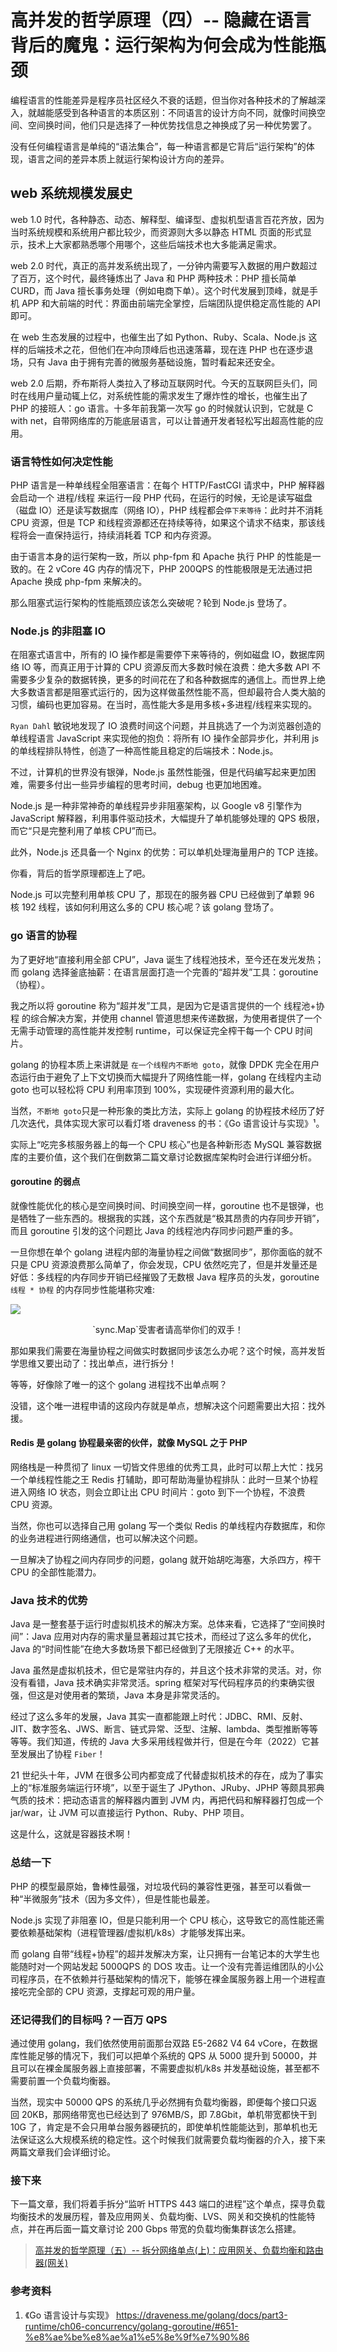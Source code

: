 # 高并发的哲学原理（四）-- 隐藏在语言背后的魔鬼：运行架构为何会成为性能瓶颈

编程语言的性能差异是程序员社区经久不衰的话题，但当你对各种技术的了解越深入，就越能感受到各种语言的本质区别：不同语言的设计方向不同，就像时间换空间、空间换时间，他们只是选择了一种优势找信息之神换成了另一种优势罢了。

没有任何编程语言是单纯的“语法集合”，每一种语言都是它背后“运行架构”的体现，语言之间的差异本质上就运行架构设计方向的差异。

## web 系统规模发展史

web 1.0 时代，各种静态、动态、解释型、编译型、虚拟机型语言百花齐放，因为当时系统规模和系统用户都比较少，而资源则大多以静态 HTML 页面的形式显示，技术上大家都熟悉哪个用哪个，这些后端技术也大多能满足需求。

web 2.0 时代，真正的高并发系统出现了，一分钟内需要写入数据的用户数超过了百万，这个时代，最终锤炼出了 Java 和 PHP 两种技术：PHP 擅长简单 CURD，而 Java 擅长事务处理（例如电商下单）。这个时代发展到顶峰，就是手机 APP 和大前端的时代：界面由前端完全掌控，后端团队提供稳定高性能的 API 即可。

在 web 生态发展的过程中，也催生出了如 Python、Ruby、Scala、Node.js 这样的后端技术之花，但他们在冲向顶峰后也迅速落幕，现在连 PHP 也在逐步退场，只有 Java 由于拥有完善的微服务基础设施，暂时看起来还安全。

web 2.0 后期，乔布斯将人类拉入了移动互联网时代。今天的互联网巨头们，同时在线用户量动辄上亿，对系统性能的需求发生了爆炸性的增长，也催生出了 PHP 的接班人：go 语言。十多年前我第一次写 go 的时候就认识到，它就是 C with net，自带网络库的万能底层语言，可以让普通开发者轻松写出超高性能的应用。


### 语言特性如何决定性能

PHP 语言是一种单线程全阻塞语言：在每个 HTTP/FastCGI 请求中，PHP 解释器会启动一个 进程/线程 来运行一段 PHP 代码，在运行的时候，无论是读写磁盘（磁盘 IO）还是读写数据库（网络 IO），PHP 线程都会`停下来等待`：此时并不消耗 CPU 资源，但是 TCP 和线程资源都还在持续等待，如果这个请求不结束，那该线程将会一直保持运行，持续消耗着 TCP 和内存资源。

由于语言本身的运行架构一致，所以 php-fpm 和 Apache 执行 PHP 的性能是一致的。在 2 vCore 4G 内存的情况下，PHP 200QPS 的性能极限是无法通过把 Apache 换成 php-fpm 来解决的。

那么阻塞式运行架构的性能瓶颈应该怎么突破呢？轮到 Node.js 登场了。

### Node.js 的非阻塞 IO

在阻塞式语言中，所有的 IO 操作都是需要停下来等待的，例如磁盘 IO，数据库网络 IO 等，而真正用于计算的 CPU 资源反而大多数时候在浪费：绝大多数 API 不需要多少复杂的数据转换，更多的时间花在了和各种数据库的通信上。而世界上绝大多数语言都是阻塞式运行的，因为这样做虽然性能不高，但却最符合人类大脑的习惯，编码也更加容易。在当时，高性能大多是用多核+多进程/线程来实现的。

`Ryan Dahl` 敏锐地发现了 IO 浪费时间这个问题，并且挑选了一个为浏览器创造的单线程语言 JavaScript 来实现他的抱负：将所有 IO 操作全部异步化，并利用 js 的单线程排队特性，创造了一种高性能且稳定的后端技术：Node.js。

不过，计算机的世界没有银弹，Node.js 虽然性能强，但是代码编写起来更加困难，需要多付出一些异步编程的思考时间，debug 也更加地困难。

Node.js 是一种非常神奇的单线程异步非阻塞架构，以 Google v8 引擎作为 JavaScript 解释器，利用事件驱动技术，大幅提升了单机能够处理的 QPS 极限，而它“只是完整利用了单核 CPU”而已。

此外，Node.js 还具备一个 Nginx 的优势：可以单机处理海量用户的 TCP 连接。

你看，背后的哲学原理都连上了吧。

Node.js 可以完整利用单核 CPU 了，那现在的服务器 CPU 已经做到了单颗 96 核 192 线程，该如何利用这么多的 CPU 核心呢？该 golang 登场了。

### go 语言的协程

为了更好地“直接利用全部 CPU”，Java 诞生了线程池技术，至今还在发光发热；而 golang 选择釜底抽薪：在语言层面打造一个完善的“超并发”工具：goroutine（协程）。

我之所以将 goroutine 称为“超并发”工具，是因为它是语言提供的一个 线程池+协程 的综合解决方案，并使用 channel 管道思想来传递数据，为使用者提供了一个无需手动管理的高性能并发控制 runtime，可以保证完全榨干每一个 CPU 时间片。

golang 的协程本质上来讲就是 `在一个线程内不断地 goto`，就像 DPDK 完全在用户态运行由于避免了上下文切换而大幅提升了网络性能一样，golang 在线程内主动 goto 也可以轻松将 CPU 利用率顶到 100%，实现硬件资源利用的最大化。

当然，`不断地 goto`只是一种形象的类比方法，实际上 golang 的协程技术经历了好几次迭代，具体实现大家可以看灯塔 draveness 的书：《Go 语言设计与实现》¹。

实际上“吃完多核服务器上的每一个 CPU 核心”也是各种新形态 MySQL 兼容数据库的主要价值，这个我们在倒数第二篇文章讨论数据库架构时会进行详细分析。

#### goroutine 的弱点

就像性能优化的核心是空间换时间、时间换空间一样，goroutine 也不是银弹，也是牺牲了一些东西的。根据我的实践，这个东西就是“极其昂贵的内存同步开销”，而且 goroutine 引发的这个问题比 Java 的线程池内存同步问题严重的多。

一旦你想在单个 golang 进程内部的海量协程之间做“数据同步”，那你面临的就不只是 CPU 资源浪费那么简单了，你会发现，CPU 依然吃完了，但是并发量还是好低：多线程的内存同步开销已经摧毁了无数根 Java 程序员的头发，goroutine `线程 * 协程` 的内存同步性能堪称灾难:

![](https://qn.lvwenhan.com/2022-12-28-16721653295751.jpg)
<center>`sync.Map`受害者请高举你们的双手！</center>


那如果我们需要在海量协程之间做实时数据同步该怎么办呢？这个时候，高并发哲学思维又要出动了：找出单点，进行拆分！

等等，好像除了唯一的这个 golang 进程找不出单点啊？

没错，这个唯一进程申请的这段内存就是单点，想解决这个问题需要出大招：找外援。

#### Redis 是 golang 协程最亲密的伙伴，就像 MySQL 之于 PHP

网络栈是一种贯彻了 linux 一切皆文件思维的优秀工具，此时可以帮上大忙：找另一个单线程性能之王 Redis 打辅助，即可帮助海量协程排队：此时一旦某个协程进入网络 IO 状态，则会立即让出 CPU 时间片：goto 到下一个协程，不浪费 CPU 资源。

当然，你也可以选择自己用 golang 写一个类似 Redis 的单线程内存数据库，和你的业务进程进行网络通信，也可以解决这个问题。

一旦解决了协程之间内存同步的问题，golang 就开始胡吃海塞，大杀四方，榨干 CPU 的全部性能潜力。

### Java 技术的优势

Java 是一整套基于运行时虚拟机技术的解决方案。总体来看，它选择了“空间换时间”：Java 应用对内存的需求量显著超过其它技术，而经过了这么多年的优化，Java 的“时间性能”在绝大多数场景下都已经做到了无限接近 C++ 的水平。

Java 虽然是虚拟机技术，但它是常驻内存的，并且这个技术非常的灵活。对，你没有看错，Java 技术确实非常灵活。spring 框架对写代码程序员的约束确实很强，但这是对使用者的繁琐，Java 本身是非常灵活的。

经过了这么多年的发展，Java 其实一直都能跟上时代：JDBC、RMI、反射、JIT、数字签名、JWS、断言、链式异常、泛型、注解、lambda、类型推断等等等等。我们知道，传统的 Java 大多采用线程做并行，但是在今年（2022）它甚至发展出了协程 `Fiber`！

21 世纪头十年，JVM 在很多公司内都变成了代替虚拟机技术的存在，成为了事实上的“标准服务端运行环境”，以至于诞生了 JPython、JRuby、JPHP 等颇具邪典气质的技术：把动态语言的解释器内置到 JVM 内，再把代码和解释器打包成一个 jar/war，让 JVM 可以直接运行 Python、Ruby、PHP 项目。

这是什么，这就是容器技术啊！

### 总结一下

PHP 的模型最原始，鲁棒性最强，对垃圾代码的兼容性更强，甚至可以看做一种“半微服务”技术（因为多文件），但是性能也最差。

Node.js 实现了非阻塞 IO，但是只能利用一个 CPU 核心，这导致它的高性能还需要依赖基础架构（进程管理器/虚拟机/k8s）才能够发挥出来。

而 golang 自带“线程+协程”的超并发解决方案，让只拥有一台笔记本的大学生也能随时对一个网站发起 5000QPS 的 DOS 攻击。让一个没有完善运维团队的小公司程序员，在不依赖并行基础架构的情况下，能够在裸金属服务器上用一个进程直接吃完全部的 CPU 资源，支撑起可观的用户量。

### 还记得我们的目标吗？一百万 QPS

通过使用 golang，我们依然使用前面那台双路 E5-2682 V4 64 vCore，在数据库性能足够的情况下，我们可以把单个系统的 QPS 从 5000 提升到 50000，并且可以在裸金属服务器上直接部署，不需要虚拟机/k8s 并发基础设施，甚至都不需要前置一个负载均衡器。

当然，现实中 50000 QPS 的系统几乎必然拥有负载均衡器，即便每个接口只返回 20KB，那网络带宽也已经达到了 976MB/S，即 7.8Gbit，单机带宽都快干到 10G 了，肯定是不会只用单台服务器硬抗的，即使单机性能能达到，那单机也无法保证这么大规模系统的稳定性。这个时候我们就需要负载均衡器的介入，接下来两篇文章我们会详细讨论。

### 接下来

下一篇文章，我们将着手拆分“监听 HTTPS 443 端口的进程”这个单点，探寻负载均衡技术的发展历程，普及应用网关、负载均衡、LVS、网关和交换机的性能特点，并在再后面一篇文章讨论 200 Gbps 带宽的负载均衡集群该怎么搭建。

> [高并发的哲学原理（五）-- 拆分网络单点(上)：应用网关、负载均衡和路由器(网关)](https://github.com/johnlui/PPHC/tree/main/05.%20%E6%8B%86%E5%88%86%E7%BD%91%E7%BB%9C%E5%8D%95%E7%82%B9(%E4%B8%8A)%EF%BC%9A%E5%BA%94%E7%94%A8%E7%BD%91%E5%85%B3%E3%80%81%E8%B4%9F%E8%BD%BD%E5%9D%87%E8%A1%A1%E5%92%8C%E8%B7%AF%E7%94%B1%E5%99%A8(%E7%BD%91%E5%85%B3))

### 参考资料

1. 《Go 语言设计与实现》 https://draveness.me/golang/docs/part3-runtime/ch06-concurrency/golang-goroutine/#651-%e8%ae%be%e8%ae%a1%e5%8e%9f%e7%90%86


